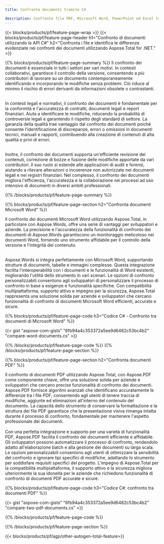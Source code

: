 ```yaml
---
title: Confronta documenti tramite C# 

description: Confronta file PDF, Microsoft Word, PowerPoint ed Excel tramite la tua applicazione C#. Ottieni i risultati del confronto evidenziati.
---
```


{{< blocks/products/pf/feature-page-wrap >}}
{{< blocks/products/pf/feature-page-header h1="Confronto di documenti utilizzando le API C#" h2="Confronta i file e identifica le differenze evidenziate nei confronti dei documenti utilizzando Aspose.Total for .NET." >}}

{{% blocks/products/pf/feature-page-summary %}}
Il confronto dei documenti è essenziale in tutti i settori per vari motivi. In contesti collaborativi, garantisce il controllo della versione, consentendo a più contributori di lavorare su un documento contemporaneamente identificando e incorporando le modifiche senza problemi. Ciò riduce al minimo il rischio di errori derivanti da informazioni obsolete o contrastanti.<br /><br />

In contesti legali e normativi, il confronto dei documenti è fondamentale per la conformità e l'accuratezza di contratti, documenti legali e report finanziari. Aiuta a identificare le modifiche, riducendo la probabilità di controversie legali e garantendo il rispetto degli standard di settore. La garanzia della qualità trae vantaggio dal confronto dei documenti poiché consente l'identificazione di discrepanze, errori o omissioni in documenti tecnici, manuali e rapporti, contribuendo alla creazione di contenuti di alta qualità e privi di errori.<br /><br />

Inoltre, il confronto dei documenti supporta un'efficiente revisione dei contenuti, correzione di bozze e fusione delle modifiche apportate da vari contributori. Il suo ruolo si estende alle applicazioni di audit e forensi, aiutando a rilevare alterazioni o incoerenze non autorizzate nei documenti legali e nei registri finanziari. Nel complesso, il confronto dei documenti migliora l'efficienza, l'accuratezza e la collaborazione nei processi ad uso intensivo di documenti in diversi ambiti professionali.

{{% /blocks/products/pf/feature-page-summary  %}}

{{% blocks/products/pf/feature-page-section  h2="Confronta documenti Microsoft Word" %}}

Il confronto dei documenti Microsoft Word utilizzando Aspose.Total, in particolare con Aspose.Words, offre una serie di vantaggi per sviluppatori e aziende. La precisione e l'accuratezza della funzionalità di confronto dei documenti di Aspose.Words garantiscono un monitoraggio meticoloso nei documenti Word, fornendo uno strumento affidabile per il controllo della versione e l'integrità del contenuto.<br /><br />

Aspose.Words si integra perfettamente con Microsoft Word, supportando strutture di documenti, tabelle e immagini complesse. Questa integrazione facilita l'interoperabilità con i documenti e le funzionalità di Word esistenti, migliorando l'utilità dello strumento in vari scenari. Le opzioni di confronto personalizzabili consentono agli sviluppatori di personalizzare il processo di confronto in base a esigenze e funzionalità specifiche. Con compatibilità multipiattaforma, supporto attivo e impegno per la sicurezza, Aspose.Total rappresenta una soluzione solida per aziende e sviluppatori che cercano funzionalità di confronto di documenti Microsoft Word efficienti, accurate e sicure.

{{% blocks/products/pf/feature-page-code h3="Codice C# - Confronto tra documenti di Microsoft Word" %}}

{{< gist "aspose-com-gists" "6fb94a4c353372a5ee9d6482c53bc4b2" "compare-word-documents.cs" >}}

{{% /blocks/products/pf/feature-page-code  %}}
{{% /blocks/products/pf/feature-page-section %}}

{{% blocks/products/pf/feature-page-section  h2="Confronta documenti PDF" %}}

Il confronto di documenti PDF utilizzando Aspose.Total, con Aspose.PDF come componente chiave, offre una soluzione solida per aziende e sviluppatori che cercano precise funzionalità di confronto dei documenti. Aspose.PDF fornisce algoritmi avanzati che identificano accuratamente le differenze tra i file PDF, consentendo agli utenti di tenere traccia di modifiche, aggiunte ed eliminazioni all'interno del contenuto del documento. La capacità dello strumento di conservare la formattazione e la struttura dei file PDF garantisce che la presentazione visiva rimanga intatta durante il processo di confronto, fondamentale per mantenere l'aspetto professionale dei documenti.<br /><br />
Con una perfetta integrazione e supporto per una varietà di funzionalità PDF, Aspose.PDF facilita il confronto dei documenti efficiente e affidabile. Gli sviluppatori possono automatizzare il processo di confronto, rendendolo adatto all'elaborazione batch e alla gestione dei documenti su larga scala. Le opzioni personalizzabili consentono agli utenti di ottimizzare la sensibilità del confronto e ignorare tipi specifici di modifiche, adattando lo strumento per soddisfare requisiti specifici del progetto. L'impegno di Aspose.Total per la compatibilità multipiattaforma, il supporto attivo e la sicurezza migliora ulteriormente la sua idoneità per le aziende che richiedono funzionalità di confronto di documenti PDF accurate e sicure.

{{% blocks/products/pf/feature-page-code h3="Codice C#: confronto tra documenti PDF" %}}

{{< gist "aspose-com-gists" "6fb94a4c353372a5ee9d6482c53bc4b2" "compare-two-pdf-documents.cs" >}}

{{% /blocks/products/pf/feature-page-code  %}}

{{% /blocks/products/pf/feature-page-section %}}

{{< blocks/products/pf/agp/other-autogen-total-feature>}}
